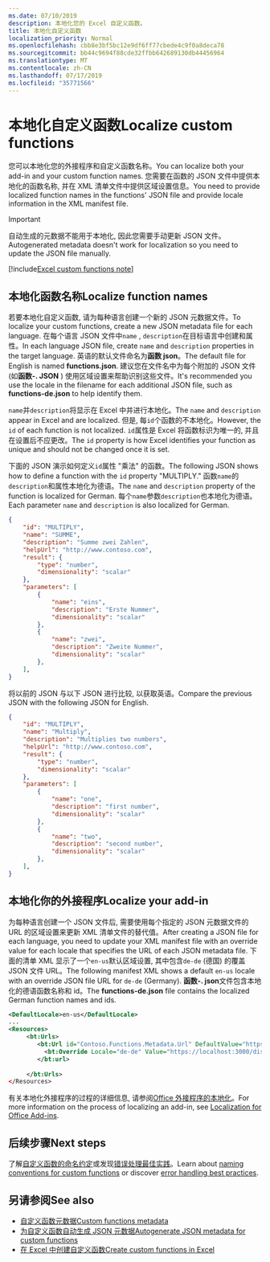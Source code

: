 ```yaml
---
ms.date: 07/10/2019
description: 本地化您的 Excel 自定义函数。
title: 本地化自定义函数
localization_priority: Normal
ms.openlocfilehash: cbb8e3bf5bc12e9df6ff77cbede4c9f0a8deca78
ms.sourcegitcommit: bb44c9694f88cde32ffbb642689130db44456964
ms.translationtype: MT
ms.contentlocale: zh-CN
ms.lasthandoff: 07/17/2019
ms.locfileid: "35771566"
---
```

# <a name="localize-custom-functions"></a><span data-ttu-id="8ae07-103">本地化自定义函数</span><span class="sxs-lookup"><span data-stu-id="8ae07-103">Localize custom functions</span></span>

<span data-ttu-id="8ae07-104">您可以本地化您的外接程序和自定义函数名称。</span><span class="sxs-lookup"><span data-stu-id="8ae07-104">You can localize both your add-in and your custom function names.</span></span> <span data-ttu-id="8ae07-105">您需要在函数的 JSON 文件中提供本地化的函数名称, 并在 XML 清单文件中提供区域设置信息。</span><span class="sxs-lookup"><span data-stu-id="8ae07-105">You need to provide localized function names in the functions' JSON file and provide locale information in the XML manifest file.</span></span>

>[!IMPORTANT]
> <span data-ttu-id="8ae07-106">自动生成的元数据不能用于本地化, 因此您需要手动更新 JSON 文件。</span><span class="sxs-lookup"><span data-stu-id="8ae07-106">Autogenerated metadata doesn't work for localization so you need to update the JSON file manually.</span></span>

[!include[Excel custom functions note](../includes/excel-custom-functions-note.md)]

## <a name="localize-function-names"></a><span data-ttu-id="8ae07-107">本地化函数名称</span><span class="sxs-lookup"><span data-stu-id="8ae07-107">Localize function names</span></span>

<span data-ttu-id="8ae07-108">若要本地化自定义函数, 请为每种语言创建一个新的 JSON 元数据文件。</span><span class="sxs-lookup"><span data-stu-id="8ae07-108">To localize your custom functions, create a new JSON metadata file for each language.</span></span> <span data-ttu-id="8ae07-109">在每个语言 JSON 文件中`name` , `description`在目标语言中创建和属性。</span><span class="sxs-lookup"><span data-stu-id="8ae07-109">In each language JSON file, create `name` and `description` properties in the target language.</span></span> <span data-ttu-id="8ae07-110">英语的默认文件命名为**函数 json**。</span><span class="sxs-lookup"><span data-stu-id="8ae07-110">The default file for English is named **functions.json**.</span></span> <span data-ttu-id="8ae07-111">建议您在文件名中为每个附加的 JSON 文件 (如**函数-. JSON** ) 使用区域设置来帮助识别这些文件。</span><span class="sxs-lookup"><span data-stu-id="8ae07-111">It's recommended you use the locale in the filename for each additional JSON file, such as **functions-de.json** to help identify them.</span></span>

<span data-ttu-id="8ae07-112">`name`并`description`将显示在 Excel 中并进行本地化。</span><span class="sxs-lookup"><span data-stu-id="8ae07-112">The `name` and `description` appear in Excel and are localized.</span></span> <span data-ttu-id="8ae07-113">但是, 每`id`个函数的不本地化。</span><span class="sxs-lookup"><span data-stu-id="8ae07-113">However, the `id` of each function is not localized.</span></span> <span data-ttu-id="8ae07-114">`id`属性是 Excel 将函数标识为唯一的, 并且在设置后不应更改。</span><span class="sxs-lookup"><span data-stu-id="8ae07-114">The `id` property is how Excel identifies your function as unique and should not be changed once it is set.</span></span>

<span data-ttu-id="8ae07-115">下面的 JSON 演示如何定义`id`属性 "乘法" 的函数。</span><span class="sxs-lookup"><span data-stu-id="8ae07-115">The following JSON shows how to define a function with the `id` property "MULTIPLY."</span></span> <span data-ttu-id="8ae07-116">函数`name`的`description`和属性本地化为德语。</span><span class="sxs-lookup"><span data-stu-id="8ae07-116">The `name` and `description` property of the function is localized for German.</span></span> <span data-ttu-id="8ae07-117">每个`name`参数`description`也本地化为德语。</span><span class="sxs-lookup"><span data-stu-id="8ae07-117">Each parameter `name` and `description` is also localized for German.</span></span>

```JSON
{
    "id": "MULTIPLY",
    "name": "SUMME",
    "description": "Summe zwei Zahlen",
    "helpUrl": "http://www.contoso.com",
    "result": {
        "type": "number",
        "dimensionality": "scalar"
    },
    "parameters": [
        {
            "name": "eins",
            "description": "Erste Nummer",
            "dimensionality": "scalar"
        },
        {
            "name": "zwei",
            "description": "Zweite Nummer",
            "dimensionality": "scalar"
        },
    ],
}
```

<span data-ttu-id="8ae07-118">将以前的 JSON 与以下 JSON 进行比较, 以获取英语。</span><span class="sxs-lookup"><span data-stu-id="8ae07-118">Compare the previous JSON with the following JSON for English.</span></span>

```JSON
{
    "id": "MULTIPLY",
    "name": "Multiply",
    "description": "Multiplies two numbers",
    "helpUrl": "http://www.contoso.com",
    "result": {
        "type": "number",
        "dimensionality": "scalar"
    },
    "parameters": [
        {
            "name": "one",
            "description": "first number",
            "dimensionality": "scalar"
        },
        {
            "name": "two",
            "description": "second number",
            "dimensionality": "scalar"
        },
    ],
}
```

## <a name="localize-your-add-in"></a><span data-ttu-id="8ae07-119">本地化你的外接程序</span><span class="sxs-lookup"><span data-stu-id="8ae07-119">Localize your add-in</span></span>

<span data-ttu-id="8ae07-120">为每种语言创建一个 JSON 文件后, 需要使用每个指定的 JSON 元数据文件的 URL 的区域设置来更新 XML 清单文件的替代值。</span><span class="sxs-lookup"><span data-stu-id="8ae07-120">After creating a JSON file for each language, you need to update your XML manifest file with an override value for each locale that specifies the URL of each JSON metadata file.</span></span> <span data-ttu-id="8ae07-121">下面的清单 XML 显示了一个`en-us`默认区域设置, 其中包含`de-de` (德国) 的覆盖 JSON 文件 URL。</span><span class="sxs-lookup"><span data-stu-id="8ae07-121">The following manifest XML shows a default `en-us` locale with an override JSON file URL for `de-de` (Germany).</span></span> <span data-ttu-id="8ae07-122">**函数-. json**文件包含本地化的德语函数名称和 id。</span><span class="sxs-lookup"><span data-stu-id="8ae07-122">The **functions-de.json** file contains the localized German function names and ids.</span></span>

```XML
<DefaultLocale>en-us</DefaultLocale>
...
<Resources>
     <bt:Urls>
        <bt:Url id="Contoso.Functions.Metadata.Url" DefaultValue="https://localhost:3000/dist/functions.json"/>
          <bt:Override Locale="de-de" Value="https://localhost:3000/dist/functions-de.json" />
        </bt:url>
        
     </bt:Urls>
</Resources>
```

<span data-ttu-id="8ae07-123">有关本地化外接程序的过程的详细信息, 请参阅[Office 外接程序的本地化](../develop/localization.md#control-localization-from-the-manifest)。</span><span class="sxs-lookup"><span data-stu-id="8ae07-123">For more information on the process of localizing an add-in, see [Localization for Office Add-ins](../develop/localization.md#control-localization-from-the-manifest).</span></span>

## <a name="next-steps"></a><span data-ttu-id="8ae07-124">后续步骤</span><span class="sxs-lookup"><span data-stu-id="8ae07-124">Next steps</span></span>
<span data-ttu-id="8ae07-125">了解[自定义函数的命名约定](custom-functions-naming.md)或发现[错误处理最佳实践](custom-functions-errors.md)。</span><span class="sxs-lookup"><span data-stu-id="8ae07-125">Learn about [naming conventions for custom functions](custom-functions-naming.md) or discover [error handling best practices](custom-functions-errors.md).</span></span>

## <a name="see-also"></a><span data-ttu-id="8ae07-126">另请参阅</span><span class="sxs-lookup"><span data-stu-id="8ae07-126">See also</span></span>

* [<span data-ttu-id="8ae07-127">自定义函数元数据</span><span class="sxs-lookup"><span data-stu-id="8ae07-127">Custom functions metadata</span></span>](custom-functions-json.md)
* [<span data-ttu-id="8ae07-128">为自定义函数自动生成 JSON 元数据</span><span class="sxs-lookup"><span data-stu-id="8ae07-128">Autogenerate JSON metadata for custom functions</span></span>](custom-functions-json-autogeneration.md)
* [<span data-ttu-id="8ae07-129">在 Excel 中创建自定义函数</span><span class="sxs-lookup"><span data-stu-id="8ae07-129">Create custom functions in Excel</span></span>](custom-functions-overview.md)
